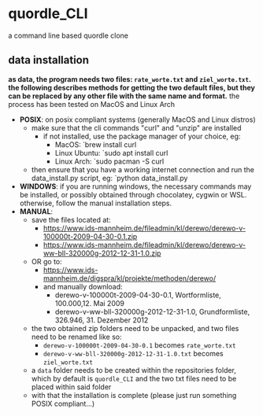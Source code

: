 # quordle_CLI
a command line based quordle clone
## data installation
**as data, the program needs two files: ```rate_worte.txt``` and ```ziel_worte.txt```. the following describes methods for getting the two default files, but they can be replaced by any other file with the same name and format.**
the process has been tested on MacOS and Linux Arch

- **POSIX**: on posix compliant systems (generally MacOS and Linux distros)
	- make sure that the cli commands "curl" and "unzip" are installed
		- if not installed, use the package manager of your choice, eg:
			- MacOS: `brew install curl
			- Linux Ubuntu: `sudo apt install curl
			- Linux Arch: `sudo pacman -S curl
	- then ensure that you have a working internet connection and run the data_install.py script, eg: `python data_install.py
- **WINDOWS**: if you are running windows, the necessary commands may be installed, or possibly obtained through chocolatey, cygwin or WSL. otherwise, follow the manual installation steps.
- **MANUAL**: 
	- save the files located at:
		- https://www.ids-mannheim.de/fileadmin/kl/derewo/derewo-v-100000t-2009-04-30-0.1.zip
		- https://www.ids-mannheim.de/fileadmin/kl/derewo/derewo-v-ww-bll-320000g-2012-12-31-1.0.zip
	- OR go to:
		- https://www.ids-mannheim.de/digspra/kl/projekte/methoden/derewo/
		- and manually download:
			- derewo-v-100000t-2009-04-30-0.1, Wortformliste, 100.000,12. Mai 2009
			- derewo-v-ww-bll-320000g-2012-12-31-1.0, Grundformliste, 326.946, 31. Dezember 2012
	- the two obtained zip folders need to be unpacked, and two files need to be renamed like so:
		- ```derewo-v-100000t-2009-04-30-0.1``` becomes ```rate_worte.txt```
		- ```derewo-v-ww-bll-320000g-2012-12-31-1.0.txt``` becomes ```ziel_worte.txt```
	- a ```data``` folder needs to be created within the repositories folder, which by default is ```quordle_CLI``` and the two txt files need to be placed within said folder
	- with that the installation is complete (please just run something POSIX compliant...)